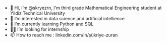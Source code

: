 - 👋 Hi, I’m @skryezrn, I'm third grade Mathematical Engineering student at Yildiz Technical University 
- 👀 I’m interested in data science and artificial intellience
- 🌱 I’m currently learning Python and SQL
- 👩‍💻 I’m looking for internship
- 📫 How to reach me : linkedin.com/in/şükriye-zuran

<!---
skryezrn/skryezrn is a ✨ special ✨ repository because its `README.md` (this file) appears on your GitHub profile.
You can click the Preview link to take a look at your changes.
--->
